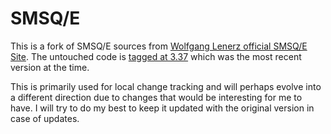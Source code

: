 # SMSQ/E

This is a fork of SMSQ/E sources from [Wolfgang Lenerz official SMSQ/E Site](http://www.wlenerz.com/smsqe/). The untouched code is [tagged at 3.37](releases/tag/3.37) which was the most recent version at the time.

This is primarily used for local change tracking and will perhaps evolve into a different direction due to changes that would be interesting for me to have. I will try to do my best to keep it updated with the original version in case of updates.

